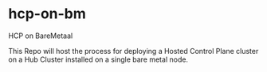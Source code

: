 # hcp-on-bm
HCP on BareMetaal

This Repo will host the process for deploying a Hosted Control Plane cluster on a Hub Cluster installed on a single bare metal node. 
